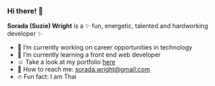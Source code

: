 ### Hi there! 👋

**Sorada (Suzie) Wright** is a ✨ fun, energetic, talented and hardworking developer ✨

- 🔭 I’m currently working on career opportunities in technology
- 🌱 I’m currently learning a front end web developer
- :relaxed: Take a look at my portfolio [here](https://soradaw.github.io/My-Portfolio/)
- :email: How to reach me: sorada.wright@gmail.com
- :fire: Fun fact: I am Thai 
